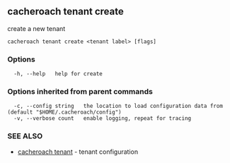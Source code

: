 ## cacheroach tenant create

create a new tenant

```
cacheroach tenant create <tenant label> [flags]
```

### Options

```
  -h, --help   help for create
```

### Options inherited from parent commands

```
  -c, --config string   the location to load configuration data from (default "$HOME/.cacheroach/config")
  -v, --verbose count   enable logging, repeat for tracing
```

### SEE ALSO

* [cacheroach tenant](cacheroach_tenant.md)	 - tenant configuration

